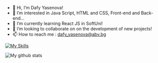 - 👋 Hi, I’m Dafy Yasenova!
- 👀 I’m interested in Java Script, HTML and CSS, Front-end and Back-end...
- 🌱 I’m currently learning React JS in SoftUni!
- 💞️ I’m looking to collaborate on on the development of new projects!
- 📫 How to reach me :
dafy_yasenova@abv.bg


[![My Skills](https://skillicons.dev/icons?i=js,vscode,react,html,css,nodejs,expressjs,mongodb,postman)](https://skillicons.dev)

 <img align="center" src="https://github-readme-streak-stats.herokuapp.com?user=DafyYasenova&theme=vue-dark&hide_border=true&date_format=M%20j%5B%2C%20Y%5D" alt="My github stats" />
